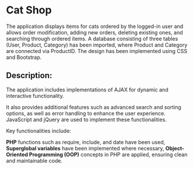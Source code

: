 # Cat Shop

The application displays items for cats ordered by the logged-in user and allows order modification, adding new orders, deleting existing ones, and searching through ordered items. A database consisting of three tables (User, Product, Category) has been imported, where Product and Category are connected via ProductID. The design has been implemented using CSS and Bootstrap.

## Description:
The application includes implementations of AJAX for dynamic and interactive functionality.

It also provides additional features such as advanced search and sorting options, as well as error handling to enhance the user experience. JavaScript and jQuery are used to implement these functionalities.

Key functionalities include:

**PHP** functions such as require, include, and date have been used,
**Superglobal variables** have been implemented where necessary,
**Object-Oriented Programming (OOP)** concepts in PHP are applied, ensuring clean and maintainable code.






